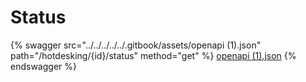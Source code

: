 # Status

{% swagger src="../../../../../.gitbook/assets/openapi (1).json" path="/hotdesking/{id}/status" method="get" %}
[openapi (1).json](<../../../../../.gitbook/assets/openapi (1).json>)
{% endswagger %}
